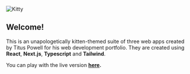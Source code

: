![Kitty](https://github.com/user-attachments/assets/44ef96c5-e41d-4dd9-a324-5da0fd4253a8)

## Welcome!

This is an unapologetically kitten-themed suite of three web apps created by Titus Powell for his web development portfolio. They are created using **React**, **Next.js**, **Typescript** and **Tailwind**.

You can play with the live version **[here](https://titus-powell-kitty.netlify.app/).**
